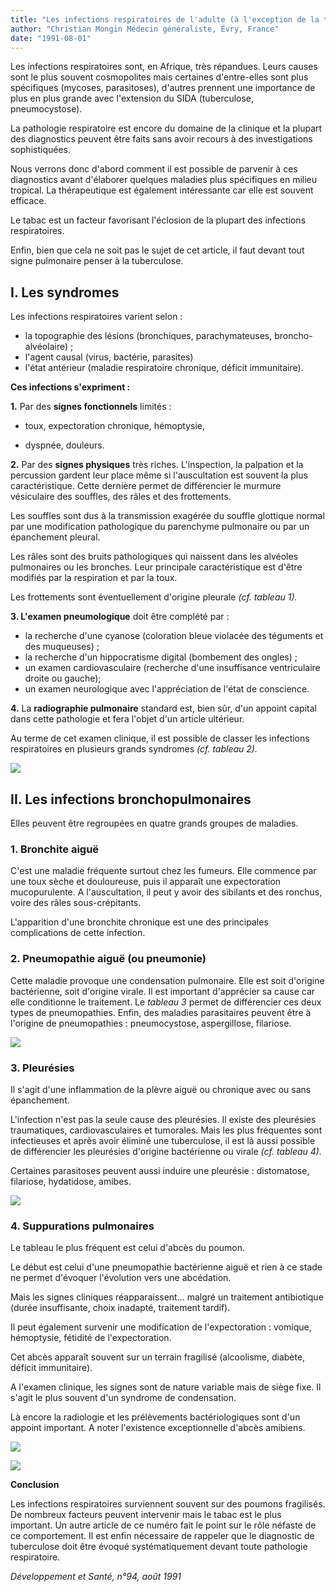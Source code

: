 ```yaml
---
title: "Les infections respiratoires de l'adulte (à l'exception de la tuberculose)"
author: "Christian Mongin Médecin généraliste, Évry, France"
date: "1991-08-01"
---
```


Les infections respiratoires sont, en Afrique, très répandues. Leurs causes sont le plus souvent cosmopolites mais certaines d'entre-elles sont plus spécifiques (mycoses, parasitoses), d'autres prennent une importance de plus en plus grande avec l'extension du SIDA (tuberculose, pneumocystose).

La pathologie respiratoire est encore du domaine de la clinique et la plupart des diagnostics peuvent être faits sans avoir recours à des investigations sophistiquées.

Nous verrons donc d'abord comment il est possible de parvenir à ces diagnostics avant d'élaborer quelques maladies plus spécifiques en milieu tropical. La thérapeutique est également intéressante car elle est souvent efficace.

Le tabac est un facteur favorisant l'éclosion de la plupart des infections respiratoires.

Enfin, bien que cela ne soit pas le sujet de cet article, il faut devant tout signe pulmonaire penser à la tuberculose.
## **I. Les syndromes**

Les infections respiratoires varient selon :

*   la topographie des lésions (bronchiques, parachymateuses, broncho-alvéolaire) ;
*   l'agent causal (virus, bactérie, parasites)
*   l'état antérieur (maladie respiratoire chronique, déficit immunitaire).

**Ces infections s'expriment :**

**1.** Par des **signes fonctionnels** limités :

- toux, expectoration chronique, hémoptysie,

- dyspnée, douleurs.

**2.** Par des **signes physiques** très riches. L'inspection, la palpation et la percussion gardent leur place même si l'auscultation est souvent la plus caractéristique. Cette dernière permet de différencier le murmure vésiculaire des souffles, des râles et des frottements.

Les souffles sont dus à la transmission exagérée du souffle glottique normal par une modification pathologique du parenchyme pulmonaire ou par un épanchement pleural.

Les râles sont des bruits pathologiques qui naissent dans les alvéoles pulmonaires ou les bronches. Leur principale caractéristique est d'être modifiés par la respiration et par la toux.

Les frottements sont éventuellement d'origine pleurale _(cf. tableau 1)._

**3. L'examen pneumologique** doit être complété par :

*   la recherche d'une cyanose (coloration bleue violacée des téguments et des muqueuses) ;
*   la recherche d'un hippocratisme digital (bombement des ongles) ;
*   un examen cardiovasculaire (recherche d'une insuffisance ventriculaire droite ou gauche);
*   un examen neurologique avec l'appréciation de l'état de conscience.

**4.** La **radiographie pulmonaire** standard est, bien sûr, d'un appoint capital dans cette pathologie et fera l'objet d'un article ultérieur.

Au terme de cet examen clinique, il est possible de classer les infections respiratoires en plusieurs grands syndromes _(cf. tableau 2)._

![](i479-1.jpg)


## **II. Les infections bronchopulmonaires**

Elles peuvent être regroupées en quatre grands groupes de maladies.

### **1. Bronchite aiguë**

C'est une maladie fréquente surtout chez les fumeurs. Elle commence par une toux sèche et douloureuse, puis il apparaît une expectoration mucopurulente. A l'auscultation, il peut y avoir des sibilants et des ronchus, voire des râles sous-crépitants.

L'apparition d'une bronchite chronique est une des principales complications de cette infection.

### **2. Pneumopathie aiguë** **(ou pneumonie)**

Cette maladie provoque une condensation pulmonaire. Elle est soit d'origine bactérienne, soit d'origine virale. Il est important d'apprécier sa cause car elle conditionne le traitement. Le _tableau 3_ permet de différencier ces deux types de pneumopathies. Enfin, des maladies parasitaires peuvent être à l'origine de pneumopathies : pneumocystose, aspergillose, filariose.

![](i479-2.jpg)


### **3. Pleurésies**

Il s'agit d'une inflammation de la plèvre aiguë ou chronique avec ou sans épanchement.

L'infection n'est pas la seule cause des pleurésies. Il existe des pleurésies traumatiques, cardiovasculaires et tumorales. Mais les plus fréquentes sont infectieuses et après avoir éliminé une tuberculose, il est là aussi possible de différencier les pleurésies d'origine bactérienne ou virale _(cf. tableau 4)._

Certaines parasitoses peuvent aussi induire une pleurésie : distomatose, filariose, hydatidose, amibes.

![](i479-3.jpg)


### **4. Suppurations pulmonaires**

Le tableau le plus fréquent est celui d'abcès du poumon.

Le début est celui d'une pneumopathie bactérienne aiguë et rien à ce stade ne permet d'évoquer l'évolution vers une abcédation.

Mais les signes cliniques réapparaissent... malgré un traitement antibiotique (durée insuffisante, choix inadapté, traitement tardif).

Il peut également survenir une modification de l'expectoration : vomique, hémoptysie, fétidité de l'expectoration.

Cet abcès apparaît souvent sur un terrain fragilisé (alcoolisme, diabète, déficit immunitaire).

A l'examen clinique, les signes sont de nature variable mais de siège fixe. Il s'agit le plus souvent d'un syndrome de condensation.

Là encore la radiologie et les prélèvements bactériologiques sont d'un appoint important. A noter l'existence exceptionnelle d'abcès amibiens.

![](i479-4.jpg)


![](i479-5.jpg)


**Conclusion**

Les infections respiratoires surviennent souvent sur des poumons fragilisés. De nombreux facteurs peuvent intervenir mais le tabac est le plus important. Un autre article de ce numéro fait le point sur le rôle néfaste de ce comportement. Il est enfin nécessaire de rappeler que le diagnostic de tuberculose doit être évoqué systématiquement devant toute pathologie respiratoire.

_Développement et Santé, n°94, août 1991_